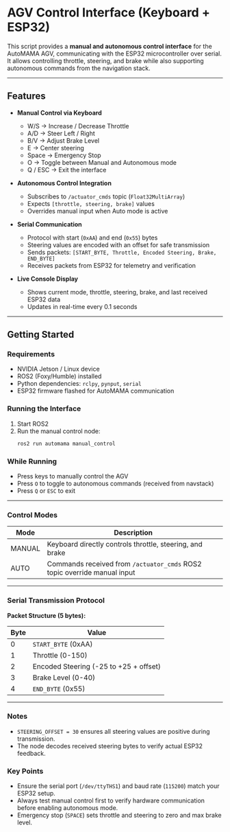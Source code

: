 # AGV Control Interface (Keyboard + ESP32)

This script provides a **manual and autonomous control interface** for the AutoMAMA AGV, communicating with the ESP32 microcontroller over serial. It allows controlling throttle, steering, and brake while also supporting autonomous commands from the navigation stack.

---

## Features

- **Manual Control via Keyboard**
  - W/S → Increase / Decrease Throttle
  - A/D → Steer Left / Right
  - B/V → Adjust Brake Level
  - E → Center steering
  - Space → Emergency Stop
  - O → Toggle between Manual and Autonomous mode
  - Q / ESC → Exit the interface

- **Autonomous Control Integration**
  - Subscribes to `/actuator_cmds` topic (`Float32MultiArray`)
  - Expects `[throttle, steering, brake]` values
  - Overrides manual input when Auto mode is active

- **Serial Communication**
  - Protocol with start (`0xAA`) and end (`0x55`) bytes
  - Steering values are encoded with an offset for safe transmission
  - Sends packets: `[START_BYTE, Throttle, Encoded Steering, Brake, END_BYTE]`
  - Receives packets from ESP32 for telemetry and verification

- **Live Console Display**
  - Shows current mode, throttle, steering, brake, and last received ESP32 data
  - Updates in real-time every 0.1 seconds

---

## Getting Started

### Requirements
- NVIDIA Jetson / Linux device
- ROS2 (Foxy/Humble) installed
- Python dependencies: `rclpy`, `pynput`, `serial`
- ESP32 firmware flashed for AutoMAMA communication

### Running the Interface
1. Start ROS2
2. Run the manual control node:
   ```bash
   ros2 run automama manual_control
   ```
### While Running

- Press keys to manually control the AGV
- Press `O` to toggle to autonomous commands (received from navstack)
- Press `Q` or `ESC` to exit

---

### Control Modes

| Mode   | Description |
|--------|-------------|
| MANUAL | Keyboard directly controls throttle, steering, and brake |
| AUTO   | Commands received from `/actuator_cmds` ROS2 topic override manual input |

---
### Serial Transmission Protocol

**Packet Structure (5 bytes):**

| Byte | Value                                |
|------|--------------------------------------|
| 0    | `START_BYTE` (0xAA)                  |
| 1    | Throttle (0-150)                     |
| 2    | Encoded Steering (-25 to +25 + offset) |
| 3    | Brake Level (0-40)                   |
| 4    | `END_BYTE` (0x55)                    |

---

### Notes

- `STEERING_OFFSET = 30` ensures all steering values are positive during transmission.
- The node decodes received steering bytes to verify actual ESP32 feedback.

### Key Points

- Ensure the serial port (`/dev/ttyTHS1`) and baud rate (`115200`) match your ESP32 setup.
- Always test manual control first to verify hardware communication before enabling autonomous mode.
- Emergency stop (`SPACE`) sets throttle and steering to zero and max brake level.

